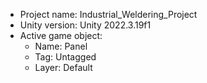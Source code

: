 <!-- UNITY CODE ASSIST INSTRUCTIONS START -->
- Project name: Industrial_Weldering_Project
- Unity version: Unity 2022.3.19f1
- Active game object:
  - Name: Panel
  - Tag: Untagged
  - Layer: Default
<!-- UNITY CODE ASSIST INSTRUCTIONS END -->